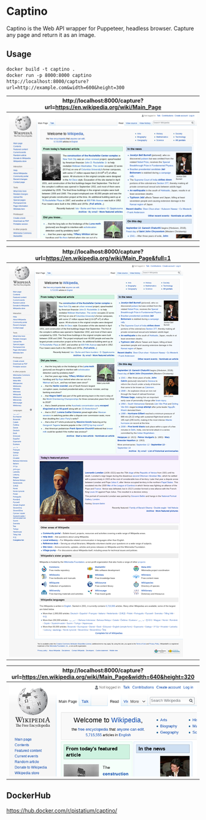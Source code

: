 # Captino

Captino is the Web API wrapper for Puppeteer, headless browser. Capture any page and return it as an image.

## Usage

```
docker build -t captino .
docker run -p 8000:8000 captino
http://localhost:8000/capture?url=http://example.com&width=600&height=300
```


| http://localhost:8000/capture?url=https://en.wikipedia.org/wiki/Main_Page | 
|---| 
| <img src="https://raw.githubusercontent.com/pistatium/captino/master/assets/capture.png"> |

| http://localhost:8000/capture?url=https://en.wikipedia.org/wiki/Main_Page&full=1 |
|---|
| <img src="https://raw.githubusercontent.com/pistatium/captino/master/assets/capture_full.png"> |

| http://localhost:8000/capture?url=https://en.wikipedia.org/wiki/Main_Page&width=640&height=320 |
|---|
| <img src="https://raw.githubusercontent.com/pistatium/captino/master/assets/capture_w640_h320.png"> |

## DockerHub

https://hub.docker.com/r/pistatium/captino/
